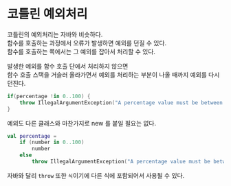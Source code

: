 코틀린 예외처리
==============
코틀린의 예외처리는 자바와 비슷하다.     
함수를 호출하는 과정에서 오류가 발생하면 예외를 던질 수 있다.          
함수를 호출하는 쪽에서는 그 예외를 잡아서 처리할 수 있다.
   
발생한 예외를 함수 호출 단에서 처리하지 않으면    
함수 호출 스택을 거슬러 올라가면서 예외를 처리하는 부분이 나올 때까지 예외를 다시 던진다.           

```kt
if(percentage !in 0..100) {
    throw IllegalArgumentException("A percentage value must be between 0 and 100: $percentage")
}
```
예외도 다른 클래스와 마찬가지로 new 를 붙일 필요는 없다.      

```kt
val percentage = 
    if (number in 0..100)
        number
    else 
        throw IllegalArgumentException("A percentage value must be between 0 and 100: $number")
```
자바와 달리 `throw` 또한 `식`이기에 다른 식에 포함되어서 사용될 수 있다.     
